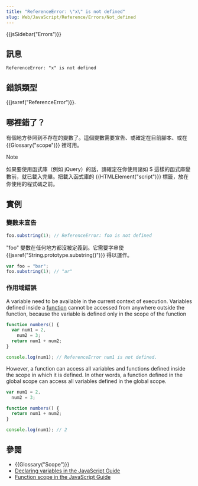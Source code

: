 ```yaml
---
title: "ReferenceError: \"x\" is not defined"
slug: Web/JavaScript/Reference/Errors/Not_defined
---
```


{{jsSidebar("Errors")}}

## 訊息

```plain
ReferenceError: "x" is not defined
```

## 錯誤類型

{{jsxref("ReferenceError")}}.

## 哪裡錯了？

有個地方參照到不存在的變數了。這個變數需要宣告、或確定在目前腳本、或在 {{Glossary("scope")}} 裡可用。

> [!NOTE]
> 如果要使用函式庫（例如 jQuery）的話，請確定在你使用諸如 $ 這樣的函式庫變數前，就已載入完畢。把載入函式庫的 {{HTMLElement("script")}} 標籤，放在你使用的程式碼之前。

## 實例

### 變數未宣告

```js example-bad
foo.substring(1); // ReferenceError: foo is not defined
```

"foo" 變數在任何地方都沒被定義到。它需要字串使 {{jsxref("String.prototype.substring()")}} 得以運作。

```js example-good
var foo = "bar";
foo.substring(1); // "ar"
```

### 作用域錯誤

A variable need to be available in the current context of execution. Variables defined inside a [function](/zh-TW/docs/Web/JavaScript/Reference/Functions) cannot be accessed from anywhere outside the function, because the variable is defined only in the scope of the function

```js example-bad
function numbers() {
  var num1 = 2,
    num2 = 3;
  return num1 + num2;
}

console.log(num1); // ReferenceError num1 is not defined.
```

However, a function can access all variables and functions defined inside the scope in which it is defined. In other words, a function defined in the global scope can access all variables defined in the global scope.

```js example-good
var num1 = 2,
  num2 = 3;

function numbers() {
  return num1 + num2;
}

console.log(num1); // 2
```

## 參閱

- {{Glossary("Scope")}}
- [Declaring variables in the JavaScript Guide](/zh-TW/docs/Web/JavaScript/Guide/Grammar_and_types#declaring_variables)
- [Function scope in the JavaScript Guide](/zh-TW/docs/Web/JavaScript/Guide/Functions#function_scope)
